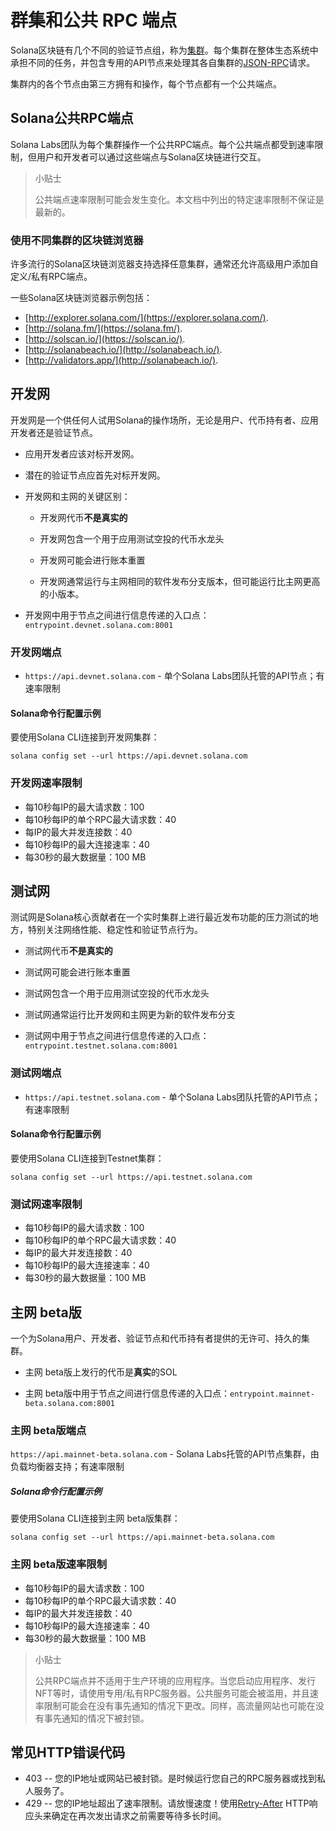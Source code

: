 # 群集和公共 RPC 端点

Solana区块链有几个不同的验证节点组，称为[集群](https://solana.com/zh/docs/core/clusters)。每个集群在整体生态系统中承担不同的任务，并包含专用的API节点来处理其各自集群的[JSON-RPC](https://solana.com/zh/docs/rpc)请求。

集群内的各个节点由第三方拥有和操作，每个节点都有一个公共端点。

## Solana公共RPC端点

Solana Labs团队为每个集群操作一个公共RPC端点。每个公共端点都受到速率限制，但用户和开发者可以通过这些端点与Solana区块链进行交互。

> 小贴士
>
> 公共端点速率限制可能会发生变化。本文档中列出的特定速率限制不保证是最新的。

### 使用不同集群的区块链浏览器

许多流行的Solana区块链浏览器支持选择任意集群，通常还允许高级用户添加自定义/私有RPC端点。

一些Solana区块链浏览器示例包括：

- [http://explorer.solana.com/](https://explorer.solana.com/).
- [http://solana.fm/](https://solana.fm/).
- [http://solscan.io/](https://solscan.io/).
- [http://solanabeach.io/](http://solanabeach.io/).
- [http://validators.app/](http://solanabeach.io/).

## 开发网

开发网是一个供任何人试用Solana的操作场所，无论是用户、代币持有者、应用开发者还是验证节点。

- 应用开发者应该对标开发网。
- 潜在的验证节点应首先对标开发网。

- 开发网和主网的关键区别：

  - 开发网代币**不是真实的**

  - 开发网包含一个用于应用测试空投的代币水龙头

  - 开发网可能会进行账本重置

  - 开发网通常运行与主网相同的软件发布分支版本，但可能运行比主网更高的小版本。

- 开发网中用于节点之间进行信息传递的入口点：`entrypoint.devnet.solana.com:8001`

### 开发网端点

- `https://api.devnet.solana.com` - 单个Solana Labs团队托管的API节点；有速率限制

#### **Solana命令行配置示例**

要使用Solana CLI连接到开发网集群：

```shell
solana config set --url https://api.devnet.solana.com
```

### 开发网速率限制

- 每10秒每IP的最大请求数：100
- 每10秒每IP的单个RPC最大请求数：40
- 每IP的最大并发连接数：40
- 每10秒每IP的最大连接速率：40
- 每30秒的最大数据量：100 MB

## 测试网

测试网是Solana核心贡献者在一个实时集群上进行最近发布功能的压力测试的地方，特别关注网络性能、稳定性和验证节点行为。

- 测试网代币**不是真实的**
- 测试网可能会进行账本重置
- 测试网包含一个用于应用测试空投的代币水龙头
- 测试网通常运行比开发网和主网更为新的软件发布分支

- 测试网中用于节点之间进行信息传递的入口点：`entrypoint.testnet.solana.com:8001`

### 测试网端点

- `https://api.testnet.solana.com` - 单个Solana Labs团队托管的API节点；有速率限制

#### **Solana命令行配置示例**
要使用Solana CLI连接到Testnet集群：

```shell
solana config set --url https://api.testnet.solana.com
```

### 测试网速率限制

- 每10秒每IP的最大请求数：100
- 每10秒每IP的单个RPC最大请求数：40
- 每IP的最大并发连接数：40
- 每10秒每IP的最大连接速率：40
- 每30秒的最大数据量：100 MB

## 主网 beta版



一个为Solana用户、开发者、验证节点和代币持有者提供的无许可、持久的集群。

- 主网 beta版上发行的代币是**真实**的SOL

- 主网 beta版中用于节点之间进行信息传递的入口点：`entrypoint.mainnet-beta.solana.com:8001`

### 主网 beta版端点
`https://api.mainnet-beta.solana.com` - Solana Labs托管的API节点集群，由负载均衡器支持；有速率限制

##### **Solana命令行配置示例**
要使用Solana CLI连接到主网 beta版集群：

```shell
solana config set --url https://api.mainnet-beta.solana.com
```

### 主网 beta版速率限制

- 每10秒每IP的最大请求数：100
- 每10秒每IP的单个RPC最大请求数：40
- 每IP的最大并发连接数：40
- 每10秒每IP的最大连接速率：40
- 每30秒的最大数据量：100 MB

> 小贴士
>
> 公共RPC端点并不适用于生产环境的应用程序。当您启动应用程序、发行NFT等时，请使用专用/私有RPC服务器。公共服务可能会被滥用，并且速率限制可能会在没有事先通知的情况下更改。同样，高流量网站也可能在没有事先通知的情况下被封锁。

## 常见HTTP错误代码

- 403 -- 您的IP地址或网站已被封锁。是时候运行您自己的RPC服务器或找到私人服务了。
- 429 -- 您的IP地址超出了速率限制。请放慢速度！使用[Retry-After](https://developer.mozilla.org/en-US/docs/Web/HTTP/Headers/Retry-After) HTTP响应头来确定在再次发出请求之前需要等待多长时间。